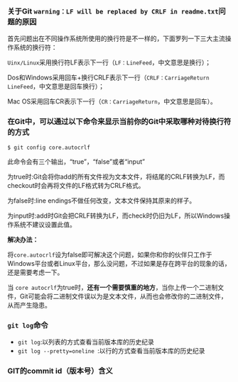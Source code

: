 ### 关于Git `warning：LF will be replaced by CRLF in readme.txt`问题的原因

首先问题出在不同操作系统所使用的换行符是不一样的，下面罗列一下三大主流操作系统的换行符：

`Uinx/Linux`采用换行符LF表示下一行（`LF：LineFeed`，中文意思是换行）；

Dos和Windows采用回车+换行CRLF表示下一行（`CRLF：CarriageReturn LineFeed`，中文意思是回车换行）；

Mac OS采用回车CR表示下一行（`CR：CarriageReturn`，中文意思是回车）。

### 在Git中，可以通过以下命令来显示当前你的Git中采取哪种对待换行符的方式

```shell
$ git config core.autocrlf
```

此命令会有三个输出，“true”，“false”或者“input”

为true时:Git会将你add的所有文件视为文本文件，将结尾的CRLF转换为LF，而checkout时会再将文件的LF格式转为CRLF格式。

为false时:line endings不做任何改变，文本文件保持其原来的样子。

为input时:add时Git会把CRLF转换为LF，而check时仍旧为LF，所以Windows操作系统不建议设置此值。

**解决办法：**

将`core.autocrlf`设为false即可解决这个问题，如果你和你的伙伴只工作于Windows平台或者Linux平台，那么没问题，不过如果是存在跨平台的现象的话，还是需要考虑一下。

当 `core autocrlf`为true时，**还有一个需要慎重的地方**，当你上传一个二进制文件，Git可能会将二进制文件误以为是文本文件，从而也会修改你的二进制文件，从而产生隐患。

### `git log`命令

- `git log`:以列表的方式查看当前版本库的历史纪录
- `git log --pretty=oneline `:以行的方式查看当前版本库的历史纪录

### GIT的commit id（版本号）含义

